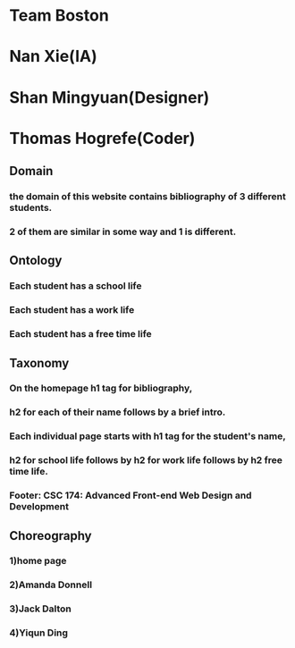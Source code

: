 # Team Boston 
# Nan Xie(IA)
# Shan Mingyuan(Designer)
# Thomas Hogrefe(Coder)

## Domain
### the domain of this website contains bibliography of 3 different students. 
### 2 of them are similar in some way and 1 is different.

## Ontology
 ### Each student has a school life 
 ### Each student has a work life
 ### Each student has a free time life

## Taxonomy
### On the homepage h1 tag for bibliography,
### h2 for each of their name follows by a brief intro.

### Each individual page starts with h1 tag for the student's name, 
### h2 for school life follows by h2 for work life follows by h2 free time life.
### Footer: CSC 174: Advanced Front-end Web Design and Development


## Choreography
 ### 1)home page 
 ### 2)Amanda Donnell
 ### 3)Jack Dalton
 ### 4)Yiqun Ding

